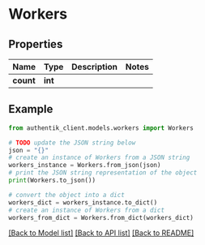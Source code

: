# Workers


## Properties

Name | Type | Description | Notes
------------ | ------------- | ------------- | -------------
**count** | **int** |  | 

## Example

```python
from authentik_client.models.workers import Workers

# TODO update the JSON string below
json = "{}"
# create an instance of Workers from a JSON string
workers_instance = Workers.from_json(json)
# print the JSON string representation of the object
print(Workers.to_json())

# convert the object into a dict
workers_dict = workers_instance.to_dict()
# create an instance of Workers from a dict
workers_from_dict = Workers.from_dict(workers_dict)
```
[[Back to Model list]](../README.md#documentation-for-models) [[Back to API list]](../README.md#documentation-for-api-endpoints) [[Back to README]](../README.md)


